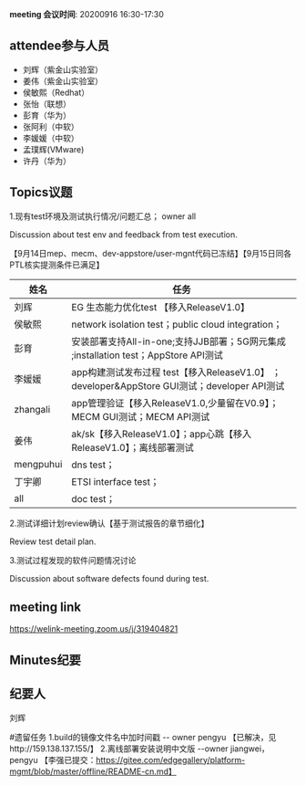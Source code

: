 **meeting 会议时间**: 20200916 16:30-17:30

## attendee参与人员
- 刘辉（紫金山实验室）
- 姜伟（紫金山实验室）
- 侯敏熙（Redhat）
- 张怡（联想）
- 彭育（华为）
- 张阿利（中软）
- 李媛媛（中软）
- 孟璞辉(VMware)
- 许丹（华为）

## Topics议题
1.现有test环境及测试执行情况/问题汇总； owner all

Discussion about test env and feedback from test execution.

【9月14日mep、mecm、dev-appstore/user-mgnt代码已冻结】【9月15日同各PTL核实提测条件已满足】

|姓名|任务|  
|---|---|
|刘辉| EG 生态能力优化test 【移入ReleaseV1.0】 |
|侯敏熙   |network isolation test；public cloud integration；|
|彭育   | 安装部署支持All-in-one;支持JJB部署；5G网元集成 ;installation test；AppStore API测试|
|李媛媛|app构建测试发布过程 test【移入ReleaseV1.0】 ；developer&AppStore GUI测试；developer API测试|
|zhangali|app管理验证【移入ReleaseV1.0,少量留在V0.9】；MECM GUI测试；MECM API测试|
|姜伟|ak/sk【移入ReleaseV1.0】；app心跳【移入ReleaseV1.0】；离线部署测试 |
|mengpuhui|dns test；|
|丁宇卿|ETSI interface test；|
|all|doc test；|

2.测试详细计划review确认【基于测试报告的章节细化】

Review test detail plan.

3.测试过程发现的软件问题情况讨论

Discussion about software defects found during test.

## meeting link
 https://welink-meeting.zoom.us/j/319404821

## Minutes纪要
## 纪要人
刘辉

#遗留任务
1.build的镜像文件名中加时间戳 -- owner pengyu
【已解决，见http://159.138.137.155/】
2.离线部署安装说明中文版 --owner jiangwei， pengyu
【李强已提交：https://gitee.com/edgegallery/platform-mgmt/blob/master/offline/README-cn.md】